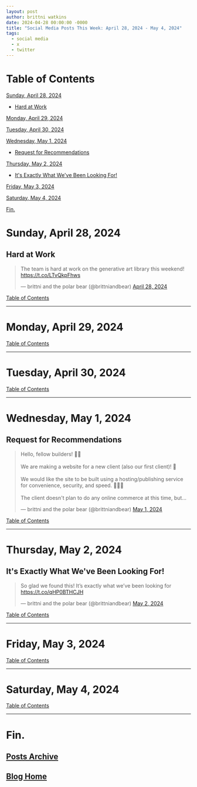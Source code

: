 ```yaml
---
layout: post
author: brittni watkins
date: 2024-04-28 00:00:00 -0000
title: "Social Media Posts This Week: April 28, 2024 - May 4, 2024"
tags:
  - social media
  - x
  - twitter
---
```


<!--suppress JSUnresolvedLibraryURL -->

# Table of Contents

[Sunday, April 28, 2024](#sunday-april-28-2024)
  - [Hard at Work](#hard-at-work)

[Monday, April 29, 2024](#monday-april-29-2024)

[Tuesday, April 30, 2024](#tuesday-april-30-2024)

[Wednesday, May 1, 2024](#wednesday-may-1-2024)
  - [Request for Recommendations](#request-for-recommendations)

[Thursday, May 2, 2024](#thursday-may-2-2024)
  - [It's Exactly What We've Been Looking For!](#its-exactly-what-weve-been-looking-for)

[Friday, May 3, 2024](#friday-may-3-2024)

[Saturday, May 4, 2024](#saturday-may-4-2024)

[Fin.](#fin)

# Sunday, April 28, 2024

## Hard at Work

<blockquote class="twitter-tweet"><p lang="en" dir="ltr">The team is hard at work on the generative art library this weekend! <a href="https://t.co/LTvQkpFhws">https://t.co/LTvQkpFhws</a></p>&mdash; brittni and the polar bear (@brittniandbear) <a href="https://twitter.com/brittniandbear/status/1784611836354085089?ref_src=twsrc%5Etfw">April 28, 2024</a></blockquote> <script async src="https://platform.twitter.com/widgets.js" charset="utf-8"></script>

[Table of Contents](#table-of-contents)

----

# Monday, April 29, 2024

[Table of Contents](#table-of-contents)

----

# Tuesday, April 30, 2024

[Table of Contents](#table-of-contents)

----

# Wednesday, May 1, 2024

## Request for Recommendations

<blockquote class="twitter-tweet"><p lang="en" dir="ltr">Hello, fellow builders! 👋🏽<br><br>We are making a website for a new client (also our first client)! 🎉<br><br>We would like the site to be built using a hosting/publishing service for convenience, security, and speed. 👩🏽‍💻<br><br>The client doesn&#39;t plan to do any online commerce at this time, but…</p>&mdash; brittni and the polar bear (@brittniandbear) <a href="https://twitter.com/brittniandbear/status/1785756470463599027?ref_src=twsrc%5Etfw">May 1, 2024</a></blockquote> <script async src="https://platform.twitter.com/widgets.js" charset="utf-8"></script>

[Table of Contents](#table-of-contents)

----

# Thursday, May 2, 2024

## It's Exactly What We've Been Looking For!

<blockquote class="twitter-tweet"><p lang="en" dir="ltr">So glad we found this! It’s exactly what we’ve been looking for <a href="https://t.co/qHP0BTHCJH">https://t.co/qHP0BTHCJH</a></p>&mdash; brittni and the polar bear (@brittniandbear) <a href="https://twitter.com/brittniandbear/status/1786027548238876672?ref_src=twsrc%5Etfw">May 2, 2024</a></blockquote> <script async src="https://platform.twitter.com/widgets.js" charset="utf-8"></script>

[Table of Contents](#table-of-contents)

----

# Friday, May 3, 2024

[Table of Contents](#table-of-contents)

----

# Saturday, May 4, 2024

[Table of Contents](#table-of-contents)

----

# Fin.

## [Posts Archive](/blog/all-posts.html)

## [Blog Home](/blog/index.html)
